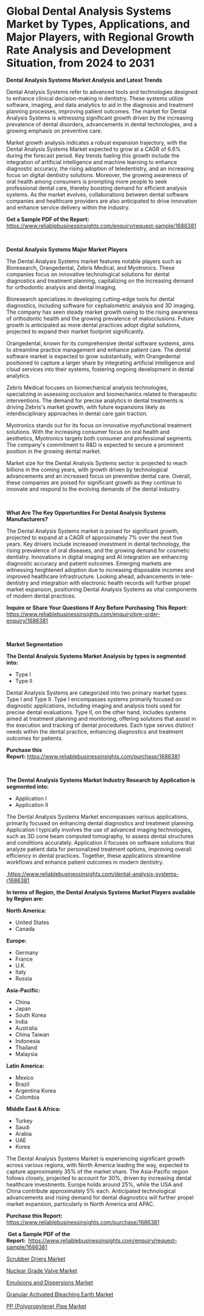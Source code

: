 <p><h1>Global Dental Analysis Systems Market by Types, Applications, and Major Players, with Regional Growth Rate Analysis and Development Situation, from 2024 to 2031</h1></p><p><strong>Dental Analysis Systems Market Analysis and Latest Trends</strong></p>
<p><p>Dental Analysis Systems refer to advanced tools and technologies designed to enhance clinical decision-making in dentistry. These systems utilize software, imaging, and data analytics to aid in the diagnosis and treatment planning processes, improving patient outcomes. The market for Dental Analysis Systems is witnessing significant growth driven by the increasing prevalence of dental disorders, advancements in dental technologies, and a growing emphasis on preventive care.</p><p>Market growth analysis indicates a robust expansion trajectory, with the Dental Analysis Systems Market expected to grow at a CAGR of 6.6% during the forecast period. Key trends fueling this growth include the integration of artificial intelligence and machine learning to enhance diagnostic accuracy, the rising adoption of teledentistry, and an increasing focus on digital dentistry solutions. Moreover, the growing awareness of oral health among consumers is prompting more people to seek professional dental care, thereby boosting demand for efficient analysis systems. As the market evolves, collaborations between dental software companies and healthcare providers are also anticipated to drive innovation and enhance service delivery within the industry.</p></p>
<p><strong>Get a Sample PDF of the Report:&nbsp;</strong> <a href="https://www.reliablebusinessinsights.com/enquiry/request-sample/1686381?utm_campaign=1588&utm_medium=2&utm_source=Github&utm_content=ia&utm_term=16102024&utm_id=dental-analysis-systems">https://www.reliablebusinessinsights.com/enquiry/request-sample/1686381</a></p>
<p>&nbsp;</p>
<p><strong>Dental Analysis Systems Major Market Players</strong></p>
<p><p>The Dental Analysis Systems market features notable players such as Bioresearch, Orangedental, Zebris Medical, and Myotronics. These companies focus on innovative technological solutions for dental diagnostics and treatment planning, capitalizing on the increasing demand for orthodontic analysis and dental imaging.</p><p>Bioresearch specializes in developing cutting-edge tools for dental diagnostics, including software for cephalometric analysis and 3D imaging. The company has seen steady market growth owing to the rising awareness of orthodontic health and the growing prevalence of malocclusions. Future growth is anticipated as more dental practices adopt digital solutions, projected to expand their market footprint significantly.</p><p>Orangedental, known for its comprehensive dental software systems, aims to streamline practice management and enhance patient care. The dental software market is expected to grow substantially, with Orangedental positioned to capture a larger share by integrating artificial intelligence and cloud services into their systems, fostering ongoing development in dental analytics.</p><p>Zebris Medical focuses on biomechanical analysis technologies, specializing in assessing occlusion and biomechanics related to therapeutic interventions. The demand for precise analytics in dental treatments is driving Zebris's market growth, with future expansions likely as interdisciplinary approaches in dental care gain traction.</p><p>Myotronics stands out for its focus on innovative myofunctional treatment solutions. With the increasing consumer focus on oral health and aesthetics, Myotronics targets both consumer and professional segments. The company's commitment to R&D is expected to secure a prominent position in the growing dental market.</p><p>Market size for the Dental Analysis Systems sector is projected to reach billions in the coming years, with growth driven by technological advancements and an increased focus on preventive dental care. Overall, these companies are poised for significant growth as they continue to innovate and respond to the evolving demands of the dental industry.</p></p>
<p>&nbsp;</p>
<p><strong>What Are The Key Opportunities For Dental Analysis Systems Manufacturers?</strong></p>
<p><p>The Dental Analysis Systems market is poised for significant growth, projected to expand at a CAGR of approximately 7% over the next five years. Key drivers include increased investment in dental technology, the rising prevalence of oral diseases, and the growing demand for cosmetic dentistry. Innovations in digital imaging and AI integration are enhancing diagnostic accuracy and patient outcomes. Emerging markets are witnessing heightened adoption due to increasing disposable incomes and improved healthcare infrastructure. Looking ahead, advancements in tele-dentistry and integration with electronic health records will further propel market expansion, positioning Dental Analysis Systems as vital components of modern dental practices.</p></p>
<p><strong>Inquire or Share Your Questions If Any Before Purchasing This Report:</strong> <a href="https://www.reliablebusinessinsights.com/enquiry/pre-order-enquiry/1686381?utm_campaign=1588&utm_medium=2&utm_source=Github&utm_content=ia&utm_term=16102024&utm_id=dental-analysis-systems">https://www.reliablebusinessinsights.com/enquiry/pre-order-enquiry/1686381</a></p>
<p>&nbsp;</p>
<p><strong>Market Segmentation</strong></p>
<p><strong>The Dental Analysis Systems Market Analysis by types is segmented into:</strong></p>
<p><ul><li>Type I</li><li>Type II</li></ul></p>
<p><p>Dental Analysis Systems are categorized into two primary market types: Type I and Type II. Type I encompasses systems primarily focused on diagnostic applications, including imaging and analysis tools used for precise dental evaluations. Type II, on the other hand, includes systems aimed at treatment planning and monitoring, offering solutions that assist in the execution and tracking of dental procedures. Each type serves distinct needs within the dental practice, enhancing diagnostics and treatment outcomes for patients.</p></p>
<p><strong>Purchase this Report:&nbsp;</strong><a href="https://www.reliablebusinessinsights.com/purchase/1686381?utm_campaign=1588&utm_medium=2&utm_source=Github&utm_content=ia&utm_term=16102024&utm_id=dental-analysis-systems">https://www.reliablebusinessinsights.com/purchase/1686381</a></p>
<p>&nbsp;</p>
<p><strong>The Dental Analysis Systems Market Industry Research by Application is segmented into:</strong></p>
<p><ul><li>Application I</li><li>Application II</li></ul></p>
<p><p>The Dental Analysis Systems Market encompasses various applications, primarily focused on enhancing dental diagnostics and treatment planning. Application I typically involves the use of advanced imaging technologies, such as 3D cone beam computed tomography, to assess dental structures and conditions accurately. Application II focuses on software solutions that analyze patient data for personalized treatment options, improving overall efficiency in dental practices. Together, these applications streamline workflows and enhance patient outcomes in modern dentistry.</p></p>
<p><a href="https://www.reliablebusinessinsights.com/dental-analysis-systems-r1686381?utm_campaign=1588&utm_medium=2&utm_source=Github&utm_content=ia&utm_term=16102024&utm_id=dental-analysis-systems">&nbsp;https://www.reliablebusinessinsights.com/dental-analysis-systems-r1686381</a></p>
<p><strong>In terms of Region, the Dental Analysis Systems Market Players available by Region are:</strong></p>
<p>
    <p> <strong> North America: </strong>
        <ul>
            <li>United States</li>
            <li>Canada</li>
        </ul>
        </p> 
    <p> <strong> Europe: </strong>
        <ul>
            <li>Germany</li>
            <li>France</li>
            <li>U.K.</li>
            <li>Italy</li>
            <li>Russia</li>
        </ul>
        </p> 
    <p> <strong> Asia-Pacific: </strong>
        <ul>
            <li>China</li>
            <li>Japan</li>
            <li>South Korea</li>
            <li>India</li>
            <li>Australia</li>
            <li>China Taiwan</li>
            <li>Indonesia</li>
            <li>Thailand</li>
            <li>Malaysia</li>
        </ul>
        </p> 
    <p> <strong> Latin America: </strong>
        <ul>
            <li>Mexico</li>
            <li>Brazil</li>
            <li>Argentina Korea</li>
            <li>Colombia</li>
        </ul>
        </p> 
    <p> <strong> Middle East & Africa: </strong>
        <ul>
            <li>Turkey</li>
            <li>Saudi</li>
            <li>Arabia</li>
            <li>UAE</li>
            <li>Korea</li>
        </ul>
    </p>
    </p>
<p><p>The Dental Analysis Systems Market is experiencing significant growth across various regions, with North America leading the way, expected to capture approximately 35% of the market share. The Asia-Pacific region follows closely, projected to account for 30%, driven by increasing dental healthcare investments. Europe holds around 25%, while the USA and China contribute approximately 5% each. Anticipated technological advancements and rising demand for dental diagnostics will further propel market expansion, particularly in North America and APAC.</p></p>
<p><strong>Purchase this Report: </strong><a href="https://www.reliablebusinessinsights.com/purchase/1686381?utm_campaign=1588&utm_medium=2&utm_source=Github&utm_content=ia&utm_term=16102024&utm_id=dental-analysis-systems">https://www.reliablebusinessinsights.com/purchase/1686381</a></p>
<p>&nbsp;<strong>Get a Sample PDF of the Report:&nbsp;&nbsp;</strong><a href="https://www.reliablebusinessinsights.com/enquiry/request-sample/1686381?utm_campaign=1588&utm_medium=2&utm_source=Github&utm_content=ia&utm_term=16102024&utm_id=dental-analysis-systems">https://www.reliablebusinessinsights.com/enquiry/request-sample/1686381</a></p>
<p><strong></strong></p>
<p><p><a href="https://www.linkedin.com/pulse/scrubber-driers-market-outlook-forecast-from-2024-2031-capita-mkt-ra1mc?trk=public_post_embed_feed-article-content&utm_campaign=1588&utm_medium=2&utm_source=Github&utm_content=ia&utm_term=16102024&utm_id=dental-analysis-systems">Scrubber Driers Market</a></p><p><a href="https://www.linkedin.com/pulse/global-nuclear-grade-valve-market-opportunities-challenges2024-kkqgc?trk=public_post_embed_feed-article-content&utm_campaign=1588&utm_medium=2&utm_source=Github&utm_content=ia&utm_term=16102024&utm_id=dental-analysis-systems">Nuclear Grade Valve Market</a></p><p><a href="https://github.com/gulaimolin/Market-Research-Report-List-6/blob/main/emulsions-and-dispersions-market.md?utm_campaign=1588&utm_medium=2&utm_source=Github&utm_content=ia&utm_term=16102024&utm_id=dental-analysis-systems">Emulsions and Dispersions Market</a></p><p><a href="https://www.linkedin.com/pulse/granular-activated-bleaching-earth-market-size-growth-industry-de46e?utm_campaign=1588&utm_medium=2&utm_source=Github&utm_content=ia&utm_term=16102024&utm_id=dental-analysis-systems">Granular Activated Bleaching Earth Market</a></p><p><a href="https://www.linkedin.com/pulse/pp-polypropylene-pipe-market-segmentation-applications-types-7vxec?trk=public_post_embed_feed-article-content&utm_campaign=1588&utm_medium=2&utm_source=Github&utm_content=ia&utm_term=16102024&utm_id=dental-analysis-systems">PP (Polypropylene) Pipe Market</a></p></p>